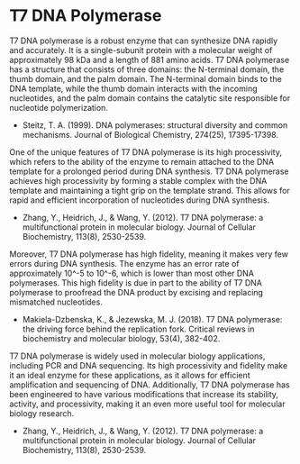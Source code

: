 # T7 DNA Polymerase
T7 DNA polymerase is a robust enzyme that can synthesize DNA rapidly and accurately. It is a single-subunit protein with a molecular weight of approximately 98 kDa and a length of 881 amino acids. T7 DNA polymerase has a structure that consists of three domains: the N-terminal domain, the thumb domain, and the palm domain. The N-terminal domain binds to the DNA template, while the thumb domain interacts with the incoming nucleotides, and the palm domain contains the catalytic site responsible for nucleotide polymerization.
- Steitz, T. A. (1999). DNA polymerases: structural diversity and common mechanisms. Journal of Biological Chemistry, 274(25), 17395-17398.


One of the unique features of T7 DNA polymerase is its high processivity, which refers to the ability of the enzyme to remain attached to the DNA template for a prolonged period during DNA synthesis. T7 DNA polymerase achieves high processivity by forming a stable complex with the DNA template and maintaining a tight grip on the template strand. This allows for rapid and efficient incorporation of nucleotides during DNA synthesis.
- Zhang, Y., Heidrich, J., & Wang, Y. (2012). T7 DNA polymerase: a multifunctional protein in molecular biology. Journal of Cellular Biochemistry, 113(8), 2530-2539.

Moreover, T7 DNA polymerase has high fidelity, meaning it makes very few errors during DNA synthesis. The enzyme has an error rate of approximately 10^-5 to 10^-6, which is lower than most other DNA polymerases. This high fidelity is due in part to the ability of T7 DNA polymerase to proofread the DNA product by excising and replacing mismatched nucleotides.
- Makiela-Dzbenska, K., & Jezewska, M. J. (2018). T7 DNA polymerase: the driving force behind the replication fork. Critical reviews in biochemistry and molecular biology, 53(4), 382-402.

T7 DNA polymerase is widely used in molecular biology applications, including PCR and DNA sequencing. Its high processivity and fidelity make it an ideal enzyme for these applications, as it allows for efficient amplification and sequencing of DNA. Additionally, T7 DNA polymerase has been engineered to have various modifications that increase its stability, activity, and processivity, making it an even more useful tool for molecular biology research.
- Zhang, Y., Heidrich, J., & Wang, Y. (2012). T7 DNA polymerase: a multifunctional protein in molecular biology. Journal of Cellular Biochemistry, 113(8), 2530-2539.